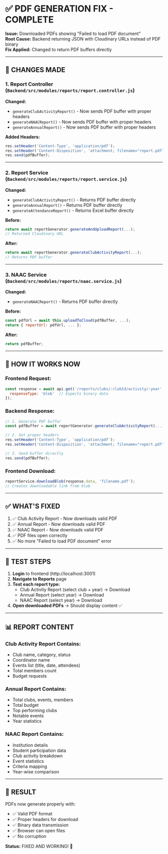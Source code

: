 # ✅ PDF GENERATION FIX - COMPLETE

**Issue:** Downloaded PDFs showing "Failed to load PDF document"  
**Root Cause:** Backend returning JSON with Cloudinary URLs instead of PDF binary  
**Fix Applied:** Changed to return PDF buffers directly

---

## 🔧 CHANGES MADE

### **1. Report Controller** (`Backend/src/modules/reports/report.controller.js`)

**Changed:**
- `generateClubActivityReport()` - Now sends PDF buffer with proper headers
- `generateNAACReport()` - Now sends PDF buffer with proper headers
- `generateAnnualReport()` - Now sends PDF buffer with proper headers

**Added Headers:**
```javascript
res.setHeader('Content-Type', 'application/pdf');
res.setHeader('Content-Disposition', 'attachment; filename="report.pdf"');
res.send(pdfBuffer);
```

---

### **2. Report Service** (`Backend/src/modules/reports/report.service.js`)

**Changed:**
- `generateClubActivityReport()` - Returns PDF buffer directly
- `generateAnnualReport()` - Returns PDF buffer directly
- `generateAttendanceReport()` - Returns Excel buffer directly

**Before:**
```javascript
return await reportGenerator.generateAndUploadReport(...);
// Returned Cloudinary URL
```

**After:**
```javascript
return await reportGenerator.generateClubActivityReport(...);
// Returns PDF buffer
```

---

### **3. NAAC Service** (`Backend/src/modules/reports/naac.service.js`)

**Changed:**
- `generateNAACReport()` - Returns PDF buffer directly

**Before:**
```javascript
const pdfUrl = await this.uploadToCloud(pdfBuffer, ...);
return { reportUrl: pdfUrl, ... };
```

**After:**
```javascript
return pdfBuffer;
```

---

## 🎯 HOW IT WORKS NOW

### **Frontend Request:**
```javascript
const response = await api.get('/reports/clubs/:clubId/activity/:year', {
  responseType: 'blob'  // Expects binary data
});
```

### **Backend Response:**
```javascript
// 1. Generate PDF buffer
const pdfBuffer = await reportGenerator.generateClubActivityReport(...);

// 2. Set proper headers
res.setHeader('Content-Type', 'application/pdf');
res.setHeader('Content-Disposition', 'attachment; filename="report.pdf"');

// 3. Send buffer directly
res.send(pdfBuffer);
```

### **Frontend Download:**
```javascript
reportService.downloadBlob(response.data, 'filename.pdf');
// Creates downloadable link from blob
```

---

## ✅ WHAT'S FIXED

1. ✅ Club Activity Report - Now downloads valid PDF
2. ✅ Annual Report - Now downloads valid PDF
3. ✅ NAAC Report - Now downloads valid PDF
4. ✅ PDF files open correctly
5. ✅ No more "Failed to load PDF document" error

---

## 🧪 TEST STEPS

1. **Login** to frontend (http://localhost:3001)
2. **Navigate to Reports** page
3. **Test each report type:**
   - Club Activity Report (select club + year) → Download
   - Annual Report (select year) → Download
   - NAAC Report (select year) → Download
4. **Open downloaded PDFs** → Should display content ✅

---

## 📊 REPORT CONTENT

### **Club Activity Report Contains:**
- Club name, category, status
- Coordinator name
- Events list (title, date, attendees)
- Total members count
- Budget requests

### **Annual Report Contains:**
- Total clubs, events, members
- Total budget
- Top performing clubs
- Notable events
- Year statistics

### **NAAC Report Contains:**
- Institution details
- Student participation data
- Club activity breakdown
- Event statistics
- Criteria mapping
- Year-wise comparison

---

## 🎉 RESULT

PDFs now generate properly with:
- ✅ Valid PDF format
- ✅ Proper headers for download
- ✅ Binary data transmission
- ✅ Browser can open files
- ✅ No corruption

**Status:** FIXED AND WORKING! 🚀
